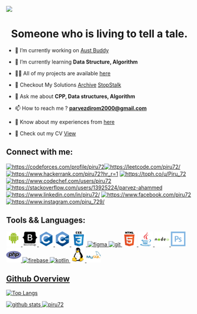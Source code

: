 [](http://hits.dwyl.com/piru72/piru72)
<img src="https://komarev.com/ghpvc/?username=piru72">

<h1 align="center">Someone who is living to tell a tale.</h1>


- 🔭 I’m currently working on [Aust Buddy](https://github.com/piru72/Uni_buddy)

- 🌱 I’m currently learning **Data Structure, Algorithm**

- 👨‍💻 All of my projects are available [here](https://github.com/piru72?tab=repositories)

- 🔭 Checkout My Solutions [Archive](https://github.com/piru72/Online_Judge_Solves) [StopStalk](https://www.stopstalk.com/user/profile/piru72)

- 💬 Ask me about **CPP, Data structures, Algorithm**

- 📫 How to reach me ? **parvezdirom2000@gmail.com**

- 📄 Know about my experiences from [here](https://github.com/piru72?tab=repositories)

- 📄 Check out my CV [View](https://drive.google.com/file/d/1MEqys1vsOOTXP2P-NyXsG16omC0t6Ux5/view?usp=sharing)

## Connect with me:

<p>
<a href="https://codeforces.com/profile/piru72" target="blank"><img align="center" src="https://github.com/piru72/piru72/blob/main/images/code-forces.svg" alt="https://codeforces.com/profile/piru72" height="30" width="40" /></a><a href="https://leetcode.com/piru72/" target="blank"><img align="center" src="https://github.com/piru72/piru72/blob/main/images/leet-code.svg" alt="https://leetcode.com/piru72/" height="30" width="40" /></a>
<a href="https://www.hackerrank.com/piru72?hr_r=1" target="blank"><img align="center" src="https://github.com/piru72/piru72/blob/main/images/hackerrank.svg" alt="https://www.hackerrank.com/piru72?hr_r=1" height="30" width="40" /></a>
<a href="https://toph.co/u/Piru_72" target="blank"><img align="center" src="https://github.com/piru72/piru72/blob/main/images/toph.svg" alt="https://toph.co/u/Piru_72" height="30" width="40" /></a>
<a href="https://www.codechef.com/users/piru72" target="blank"><img align="center" src="https://github.com/piru72/piru72/blob/main/images/codechef.svg" alt="https://www.codechef.com/users/piru72" height="30" width="40" /></a>
<a href="https://stackoverflow.com/users/13925224/parvez-ahammed" target="blank"><img align="center" src="https://github.com/piru72/piru72/blob/main/images/stack-overflow.svg" alt="https://stackoverflow.com/users/13925224/parvez-ahammed" height="30" width="40" /></a>
<a href="https://www.linkedin.com/in/piru72/" target="blank"><img align="center" src="https://github.com/piru72/piru72/blob/main/images/linked-in.svg" alt="https://www.linkedin.com/in/piru72/" height="30" width="40" /></a>
<a href="https://www.facebook.com/piru72" target="blank"><img align="center" src="https://github.com/piru72/piru72/blob/main/images/facebook.svg" alt="https://www.facebook.com/piru72" height="30" width="40" /></a>
<a href="https://www.instagram.com/piru_729/" target="blank"><img align="center" src="https://github.com/piru72/piru72/blob/main/images/instagram.svg" alt="https://www.instagram.com/piru_729/" height="30" width="40" /></a>

</p>

## Tools && Languages:

<p align="left">
<a href="https://developer.android.com" target="_blank" rel="noreferrer"> <img src="https://raw.githubusercontent.com/devicons/devicon/master/icons/android/android-original-wordmark.svg" alt="android" width="40" height="40"/> </a><a href="https://getbootstrap.com" target="_blank" rel="noreferrer"> <img src="https://raw.githubusercontent.com/devicons/devicon/master/icons/bootstrap/bootstrap-plain-wordmark.svg" alt="bootstrap" width="40" height="40"/> </a> <a href="https://www.cprogramming.com/" target="_blank" rel="noreferrer"> <img src="https://raw.githubusercontent.com/devicons/devicon/master/icons/c/c-original.svg" alt="c" width="40" height="40"/> </a> <a href="https://www.w3schools.com/cpp/" target="_blank" rel="noreferrer"> <img src="https://raw.githubusercontent.com/devicons/devicon/master/icons/cplusplus/cplusplus-original.svg" alt="cplusplus" width="40" height="40"/> </a> <a href="https://www.w3schools.com/css/" target="_blank" rel="noreferrer"> <img src="https://raw.githubusercontent.com/devicons/devicon/master/icons/css3/css3-original-wordmark.svg" alt="css3" width="40" height="40"/> </a>  </a> <a href="https://www.figma.com/" target="_blank" rel="noreferrer"> <img src="https://www.vectorlogo.zone/logos/figma/figma-icon.svg" alt="figma" width="40" height="40"/> </a> </a> <a href="https://git-scm.com/" target="_blank" rel="noreferrer"> <img src="https://www.vectorlogo.zone/logos/git-scm/git-scm-icon.svg" alt="git" width="40" height="40"/> </a> <a href="https://www.w3.org/html/" target="_blank" rel="noreferrer"> <img src="https://raw.githubusercontent.com/devicons/devicon/master/icons/html5/html5-original-wordmark.svg" alt="html5" width="40" height="40"/> </a> <a href="https://www.java.com" target="_blank" rel="noreferrer"> <img src="https://raw.githubusercontent.com/devicons/devicon/master/icons/java/java-original.svg" alt="java" width="40" height="40"/> </a></a> <a href="https://nodejs.org" target="_blank" rel="noreferrer"> <img src="https://raw.githubusercontent.com/devicons/devicon/master/icons/nodejs/nodejs-original-wordmark.svg" alt="nodejs" width="40" height="40"/> </a> <a href="https://www.photoshop.com/en" target="_blank" rel="noreferrer"><img src="https://raw.githubusercontent.com/devicons/devicon/master/icons/photoshop/photoshop-line.svg" alt="photoshop" width="40" height="40"/> </a> <a href="https://www.php.net" target="_blank" rel="noreferrer"> <img src="https://raw.githubusercontent.com/devicons/devicon/master/icons/php/php-original.svg" alt="php" width="40" height="40"/> </a> </a> </a> <a href="https://firebase.google.com/" target="_blank" rel="noreferrer"> <img src="https://www.vectorlogo.zone/logos/firebase/firebase-icon.svg" alt="firebase" width="40" height="40"/>
</a> <a href="https://kotlinlang.org" target="_blank" rel="noreferrer"> <img src="https://www.vectorlogo.zone/logos/kotlinlang/kotlinlang-icon.svg" alt="kotlin" width="40" height="40"/> 
</a> <a href="https://www.linux.org/" target="_blank" rel="noreferrer"> <img src="https://raw.githubusercontent.com/devicons/devicon/master/icons/linux/linux-original.svg" alt="linux" width="40" height="40"/> <a href="https://www.mysql.com/" target="_blank" rel="noreferrer"> <img src="https://raw.githubusercontent.com/devicons/devicon/master/icons/mysql/mysql-original-wordmark.svg" alt="mysql" width="40" height="40"/>

## Github Overview


  
  ![Top Langs](https://github-readme-stats.vercel.app/api/top-langs/?username=piru72&layout=compact&theme=tokyonight)


![github stats](https://github-readme-stats.vercel.app/api?username=piru72&theme=tokyonight)
<img  src="https://github-readme-streak-stats.herokuapp.com/?user=piru72&theme=tokyonight" alt="piru72" />
